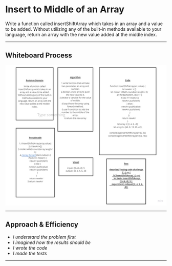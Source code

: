 # Insert to Middle of an Array

Write a function called insertShiftArray which takes in an array and a value to be added. Without utilizing any of the built-in methods available to your language, return an array with the new value added at the middle index.

------

## Whiteboard Process


![Insert to Middle of an Array](./images/code02.jpg)

---------------

## Approach & Efficiency

* *i understand the problem first*
* *I imagined how the results should be*
* *I wrote the code*
* *I made the tests*

-------------